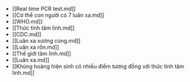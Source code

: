 - [[Real time PCR test.md]]
- [[Cơ thể con người có 7 luân xa.md]]
- [[WHO.md]]
- [[Thức tỉnh tâm linh.md]]
- [[CDC.md]]
- [[Luân xa xương cùng.md]]
- [[Luân xa rốn.md]]
- [[Thế giới tâm linh.md]]
- [[Luân xa.md]]
- [[Khủng hoảng hiện sinh có nhiều điểm tương đồng với thức tỉnh tâm linh.md]]
